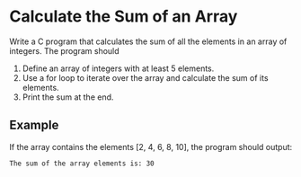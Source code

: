 # Calculate the Sum of an Array

Write a C program that calculates the sum of all the elements in an array of integers. The
program should

1. Define an array of integers with at least 5 elements.
1. Use a for loop to iterate over the array and calculate the sum of its elements.
1. Print the sum at the end.

## Example

If the array contains the elements [2, 4, 6, 8, 10], the program should output:

```txt
The sum of the array elements is: 30
```
